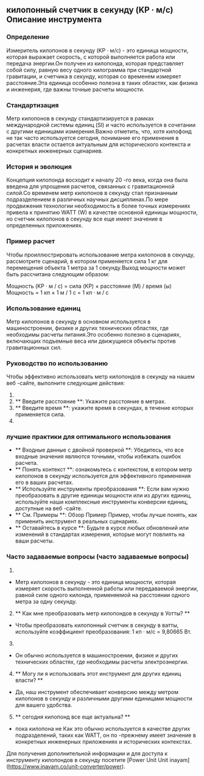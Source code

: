 ## килопонный счетчик в секунду (KP · м/с) Описание инструмента

### Определение
Измеритель килопонов в секунду (KP · м/с) - это единица мощности, которая выражает скорость, с которой выполняется работа или передача энергии.Он получен из килопонда, которая представляет собой силу, равную весу одного килограмма при стандартной гравитации, и счетчика в секунду, которая со временем измеряет расстояние.Эта единица особенно полезна в таких областях, как физика и инженерия, где важны точные расчеты мощности.

### Стандартизация
Метр килопонов в секунду стандартизируется в рамках международной системы единиц (SI) и часто используется в сочетании с другими единицами измерения.Важно отметить, что, хотя килофонд не так часто используется сегодня, понимание его применения в расчетах власти остается актуальным для исторического контекста и конкретных инженерных сценариев.

### История и эволюция
Концепция килопонда восходит к началу 20 -го века, когда она была введена для упрощения расчетов, связанных с гравитационной силой.Со временем метр килопонов в секунду стал признанным подразделением в различных научных дисциплинах.По мере продвижения технологии необходимость в более точных измерениях привела к принятию WATT (W) в качестве основной единицы мощности, но счетчик килопонов в секунду все еще имеет значение в определенных приложениях.

### Пример расчет
Чтобы проиллюстрировать использование метра килопонов в секунду, рассмотрите сценарий, в котором применяется сила 1 кг для перемещения объекта 1 метра за 1 секунду.Выход мощности может быть рассчитана следующим образом:

Мощность (KP · м / с) = сила (KP) × расстояние (M) / время (ы)
Мощность = 1 кп × 1 м / 1 с = 1 кп · м / с

### Использование единиц
Метр килопонов в секунду в основном используется в машиностроении, физике и других технических областях, где необходимы расчеты питания.Это особенно полезно в сценариях, включающих подъемные веса или движущиеся объекты против гравитационных сил.

### Руководство по использованию
Чтобы эффективно использовать метр килопондов в секунду на нашем веб -сайте, выполните следующие действия:

1.
2. ** Введите расстояние **: Укажите расстояние в метрах.
3. ** Введите время **: укажите время в секундах, в течение которых применяется сила.
4.

### лучшие практики для оптимального использования
- ** Входные данные с двойной проверкой **: Убедитесь, что все входные значения являются точными, чтобы избежать ошибок расчета.
- ** Понять контекст **: ознакомьтесь с контекстом, в котором метр килопонов в секунду используется для эффективного применения его в ваших расчетах.
- ** Используйте инструменты преобразования **: Если вам нужно преобразовать в другие единицы мощности или из других единиц, используйте наши комплексные инструменты конверсии единиц, доступные на веб -сайте.
- ** См. Примеры **: Обзор Пример Пример, чтобы лучше понять, как применить инструмент в реальных сценариях.
- ** Оставайтесь в курсе **: Будьте в курсе любых обновлений или изменений в стандартах измерения, которые могут повлиять на ваши расчеты.

### Часто задаваемые вопросы (часто задаваемые вопросы)

1.
- Метр килопонов в секунду - это единица мощности, которая измеряет скорость выполненной работы или передаваемой энергии, равной силе одного килонда, применяемой на расстоянии одного метра за одну секунду.

2. ** Как мне преобразовать метр килопондов в секунду в Уотты? **
- Чтобы преобразовать килопонный счетчик в секунду в ватты, используйте коэффициент преобразования: 1 кп · м/с = 9,80665 Вт.

3.
- Он обычно используется в машиностроении, физике и других технических областях, где необходимы расчеты электроэнергии.

4. ** Могу ли я использовать этот инструмент для других единиц власти? **
- Да, наш инструмент обеспечивает конверсию между метром килопонов в секунду и различными другими единицами мощности для вашего удобства.

5. ** сегодня килопонд все еще актуальна? **
- пока килопона не Как это обычно используется в качестве других подразделений, таких как WATT, он по -прежнему имеет значение в конкретных инженерных приложениях и исторических контекстах.

Для получения дополнительной информации и для доступа к инструменту килопондов в секунду посетите [Power Unit Unit inayam] (https://www.inayam.co/unit-converter/power).